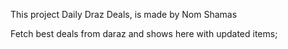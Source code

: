 This project Daily Draz Deals, is made by Nom Shamas

Fetch best deals from daraz and shows here with updated items;

